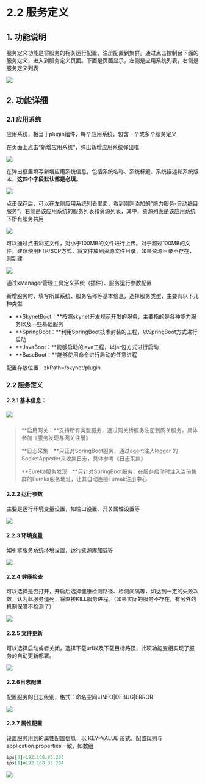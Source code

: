 # 2.2 服务定义

## 1. 功能说明

服务定义功能是将服务的相关运行配置，注册配置到集群。通过点击控制台下面的服务定义，进入到服务定义页面。下面是页面显示，左侧是应用系统列表，右侧是服务定义列表

![](../.gitbook/assets/image%20%2856%29.png)

## 2. 功能详细

### 2.1 应用系统

应用系统，相当于plugin组件，每个应用系统，包含一个或多个服务定义

在页面上点击“新增应用系统”，弹出新增应用系统弹出框

![](../.gitbook/assets/image%20%2811%29.png)

在弹出框里填写新增应用系统信息，包括系统名称、系统标题、系统描述和系统版本，**这四个字段默认都是必填。**

![](../.gitbook/assets/image%20%2838%29.png)

点击保存后，可以在左侧应用系统列表里面，看到刚刚添加的“能力服务-自动编目服务”，右侧是该应用系统的服务列表和资源列表，其中，资源列表是该应用系统下所有服务共用

![](../.gitbook/assets/image%20%2840%29.png)

可以通过点击浏览文件，对小于100MB的文件进行上传。对于超过100MB的文件，建议使用FTP/SCP方式，将文件放到资源文件目录，如果资源目录不存在，则新建

![](../.gitbook/assets/image%20%2845%29.png)

通过xManager管理工具定义系统（插件）、服务运行参数配置

新增服务时，填写所属系统、服务名称等基本信息，选择服务类型，主要有以下几种类型

* **SkynetBoot：**按照skynet开发规范开发的服务，主要指的是各种能力服务以及一些基础服务
* **SpringBoot：**利用SpringBoot技术封装的工程，以SpringBoot方式进行启动
* **JavaBoot：**能够启动的java工程，以jar包方式进行启动
* **BaseBoot：**能够使用命令进行启动的任意进程

配置存放位置：zkPath=/skynet/plugin 

### 2.2 服务定义

#### 2.2.1 基本信息：

![](../.gitbook/assets/image%20%2814%29.png)

###  

> **启用网关：**支持所有类型服务，通过网关桥服务注册到网关服务，具体参加《服务发现与网关注册》
>
> **日志采集：**只正对SpringBoot服务，通过agent注入logger 的SocketAppeder来收集日志，具体参考《日志采集》
>
> **Eureka服务发现：**只针对SpringBoot服务，在服务启动时注入当前集群的Eureka服务地址，让其自动连接Eureak注册中心

#### **2.2.2 运行参数**

主要是运行环境变量设置，如端口设置、开关属性设置等

![](../.gitbook/assets/image%20%2857%29.png)

#### **2.2.3 环境变量**

如引擎服务系统环境设置，运行资源库加载等

![](../.gitbook/assets/image%20%2836%29.png)

#### **2.2.4 健康检查**

可以选择是否打开，开启后选择健康检测路径、检测间隔等，如达到一定的失败次数，认为此服务僵死，将直接KILL服务进程。（如果实际的服务不存在，有另外的机制保障不检测了）

![](../.gitbook/assets/image%20%2863%29.png)

#### **2.2.5 文件更新**

可以选择启动或者关闭，选择下载url以及下载目标路径，此项功能变相实现了服务的自动更新部署。

![](../.gitbook/assets/image%20%2852%29.png)

#### **2.2.6日志配置**

配置服务的日志级别，格式：命名空间=INFO\|DEBUG\|ERROR

![](../.gitbook/assets/image%20%2873%29.png)

#### **2.2.7 属性配置**

设置服务用到的属性配置信息，以 KEY=VALUE 形式，配置规则与application.properties一致，如数组

```coffeescript
ips[0]=192.168.83.203
ips[1]=192.168.83.204
```

![](../.gitbook/assets/image%20%2846%29.png)

